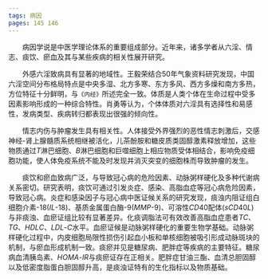 ```yaml
---
tags: 病因
pages: 145 146
---
```

&emsp;&emsp;病因学说是中医学理论体系的重要组成部分。近年来，诸多学者从六淫、情志、痰饮、瘀血及其与某些疾病的相关性展开研究。

&emsp;&emsp;外感六淫致病具有显著的地域性。王毅荣结合50年气象资料研究发现，中国六淫空间分布格局特点是中央多湿、北方多寒、东方多风、西方多燥和南方多热，方位特征十分鲜明，与`《内经》`所述完全一致。体质是人类个体在生命过程中受多因素影响形成的一种综合特性。肖勇等认为，个体体质对六淫具有选择性和易感性，发病类型、疾病转归都表现出很强的倾向性。

&emsp;&emsp;情志内伤与肿瘤发生具有相关性。人体接受外界强烈的恶性情志刺激后，交感神经-肾上腺髓质系统相继被活化，儿茶酚胺和糖皮质类固醇激素释放增加，这些物质通过$T$淋巴细胞、$B$淋巴细胞和巨噬细胞上相应物质受体相结合，影响免疫细胞功能，使人体免疫系统不能及时发现并消灭突变的细胞株而导致肿瘤的发生。

&emsp;&emsp;痰饮和瘀血致病广泛，与导致冠心病的危险因素、动脉粥样硬化及多种代谢病关系密切。研究表明，痰饮可通过引发炎症、感染、高脂血症等冠心病危险因素，导致冠心病。炎症和感染因子与冠心病中医证候关系的研究发现，痰浊内阻证组白细胞介素-$18$($IL$-$18$)、基质金属蛋白酶-$9$($MMP$-$9$)、可溶性$CD40$配体($sCD40L$)与非痰浊、血瘀证组比较有显著差异。化痰调脂法可有效改善高脂血症患者$TC$、$TG$、$HDLC$、$LDL$-$C$水平。血瘀证候是动脉粥样硬化的重要生物学基础。动脉粥样硬化过程中，内皮细胞局限性损伤引起血小板和单核细胞被吸引形成动脉斑块的机制，与瘀血形成机制一致。痰瘀并见是糖尿病、肥胖症等疾病的主要特征。糖尿病血清胰岛素、$HOMA$-$IR$与痰瘀证存在正相关。肥胖症甘油三酯、血清总胆固醇以及低密度脂蛋白胆固醇升高，是痰浊证特有的生化指标以及物质基础。